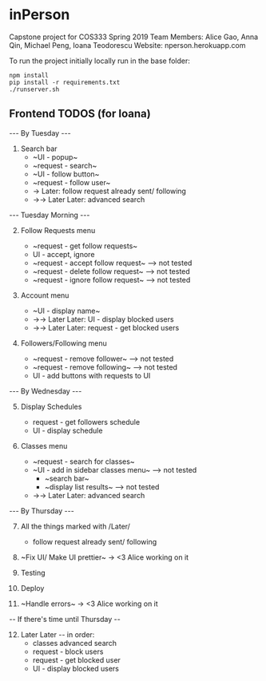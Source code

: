 # inPerson
Capstone project for COS333 Spring 2019
Team Members: Alice Gao, Anna Qin, Michael Peng, Ioana Teodorescu
Website: nperson.herokuapp.com

To run the project initially locally run in the base folder:

    npm install
    pip install -r requirements.txt
    ./runserver.sh

## Frontend TODOS (for Ioana)
--- By Tuesday ---
1. Search bar
    * ~UI - popup~
    * ~request - search~
    * ~UI - follow button~
    * ~request - follow user~
    * -> Later: follow request already sent/ following
    * ->-> Later Later: advanced search


--- Tuesday Morning ---

2. Follow Requests menu
    * ~request - get follow requests~
    * UI - accept, ignore
    * ~request - accept follow request~ --> not tested
    * ~request - delete follow request~ --> not tested
    * ~request - ignore follow request~ --> not tested

3. Account menu
    * ~UI - display name~
    * ->-> Later Later: UI - display blocked users
    * ->-> Later Later: request - get blocked users

4. Followers/Following menu
    * ~request - remove follower~   --> not tested
    * ~request - remove following~  --> not tested
    * UI - add buttons with requests to UI


--- By Wednesday ---

5. Display Schedules
    * request - get followers schedule
    * UI - display schedule

6. Classes menu
    * ~request - search for classes~
    * ~UI - add in sidebar classes menu~ --> not tested
        * ~search bar~
        * ~display list results~ --> not tested
    * ->-> Later Later: advanced search


--- By Thursday ---

7. All the things marked with /Later/
    * follow request already sent/ following

8. ~Fix UI/ Make UI prettier~   -> <3 Alice working on it
9. Testing
10. Deploy
11. ~Handle errors~             -> <3 Alice working on it

-- If there's time until Thursday --

12. Later Later -- in order: 
    * classes advanced search
    * request - block users
    * request - get blocked user
    * UI - display blocked users




